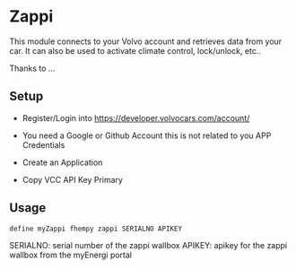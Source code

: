 
# Zappi
This module connects to your Volvo account and retrieves data from your car. It can also be used to activate climate control, lock/unlock, etc..

Thanks to ...

## Setup

 - Register/Login into https://developer.volvocars.com/account/

 - You need a Google or Github Account this is not related to you APP Credentials

 - Create an Application

 - Copy VCC API Key Primary

## Usage
```
define myZappi fhempy zappi SERIALNO APIKEY
```

SERIALNO: serial number of the zappi wallbox
APIKEY: apikey for the zappi wallbox from the myEnergi portal

